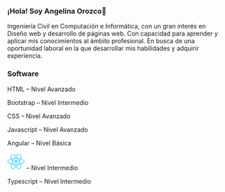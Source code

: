 ### ¡Hola! Soy Angelina Orozco👋

Ingeniería Civil en Computación e Informática, con un gran interés en Diseño web y desarrollo de páginas web. Con capacidad para aprender y aplicar mis conocimientos al ámbito profesional. En busca de una oportunidad laboral en la que desarrollar mis habilidades y adquirir experiencia.

### Software
HTML – Nivel Avanzado

Bootstrap – Nivel Intermedio

CSS – Nivel Avanzado

Javascript – Nivel Avanzado

Angular – Nivel Básica

<img src="https://github.com/devicons/devicon/blob/master/icons/react/react-original.svg" width="40"> – Nivel Intermedio

Typescript – Nivel Intermedio

<!--
**angieAGL/angieAGL** is a ✨ _special_ ✨ repository because its `README.md` (this file) appears on your GitHub profile.

Here are some ideas to get you started:

- 🔭 I’m currently working on ...
- 🌱 I’m currently learning ...
- 👯 I’m looking to collaborate on ...
- 🤔 I’m looking for help with ...
- 💬 Ask me about ...
- 📫 How to reach me: ...
- 😄 Pronouns: ...
- ⚡ Fun fact: ...
-->
